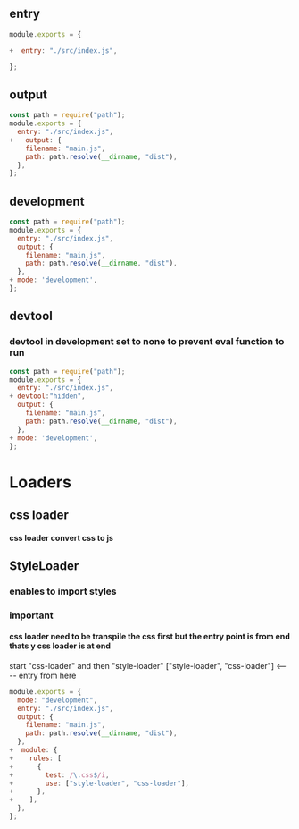 ## entry

```js
module.exports = {

+  entry: "./src/index.js",

};
```

## output

```js
const path = require("path");
module.exports = {
  entry: "./src/index.js",
+   output: {
    filename: "main.js",
    path: path.resolve(__dirname, "dist"),
  },
};
```

## development

```js
const path = require("path");
module.exports = {
  entry: "./src/index.js",
  output: {
    filename: "main.js",
    path: path.resolve(__dirname, "dist"),
  },
+ mode: 'development',
};

```

## devtool

### devtool in development set to none to prevent eval function to run

```js
const path = require("path");
module.exports = {
  entry: "./src/index.js",
+ devtool:"hidden",
  output: {
    filename: "main.js",
    path: path.resolve(__dirname, "dist"),
  },
+ mode: 'development',
};

```

# Loaders

## css loader

#### css loader convert css to js

## StyleLoader

### enables to import styles

### important

#### css loader need to be transpile the css first but the entry point is from end thats y css loader is at end

start "css-loader" and then "style-loader"
["style-loader", "css-loader"] <---- entry from here

```js
module.exports = {
  mode: "development",
  entry: "./src/index.js",
  output: {
    filename: "main.js",
    path: path.resolve(__dirname, "dist"),
  },
+  module: {
+    rules: [
+      {
+        test: /\.css$/i,
+        use: ["style-loader", "css-loader"],
+      },
+    ],
  },
};
```
